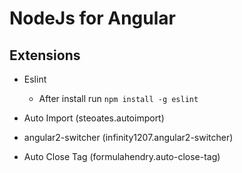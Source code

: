 # NodeJs for Angular

## Extensions
* Eslint
  * After install run `npm install -g eslint`

* Auto Import (steoates.autoimport)
* angular2-switcher (infinity1207.angular2-switcher)
* Auto Close Tag (formulahendry.auto-close-tag)
